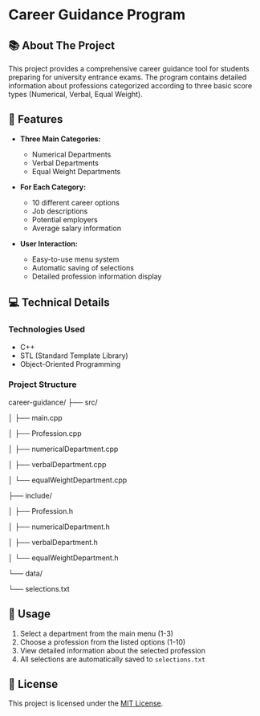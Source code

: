 # Career Guidance Program

## 📚 About The Project

This project provides a comprehensive career guidance tool for students preparing for university entrance exams. The program contains detailed information about professions categorized according to three basic score types (Numerical, Verbal, Equal Weight).

## 🎯 Features

- **Three Main Categories:**
  - Numerical Departments
  - Verbal Departments  
  - Equal Weight Departments

- **For Each Category:**
  - 10 different career options
  - Job descriptions
  - Potential employers
  - Average salary information

- **User Interaction:**
  - Easy-to-use menu system
  - Automatic saving of selections
  - Detailed profession information display

## 💻 Technical Details

### Technologies Used
- C++
- STL (Standard Template Library)
- Object-Oriented Programming

### Project Structure
career-guidance/
├── src/

│ ├── main.cpp

│ ├── Profession.cpp

│ ├── numericalDepartment.cpp

│ ├── verbalDepartment.cpp

│ └── equalWeightDepartment.cpp

├── include/

│ ├── Profession.h

│ ├── numericalDepartment.h

│ ├── verbalDepartment.h

│ └── equalWeightDepartment.h

└── data/

└── selections.txt


## 📝 Usage

1. Select a department from the main menu (1-3)
2. Choose a profession from the listed options (1-10)
3. View detailed information about the selected profession
4. All selections are automatically saved to `selections.txt`

## 📄 License

This project is licensed under the [MIT License](LICENSE).
